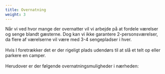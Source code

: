 ```yaml
---
title: Overnatning
weight: 3
---
```


Når vi ved hvor mange der overnatter vil vi arbejde på at fordele værelser og senge blandt gæsterne. Dog kan vi ikke garantere 2-personsværelser, da flere af værelserne vil være med 3-4 sengepladser i hver.\
\
Hvis I foretrækker det er der rigeligt plads udendørs til at slå et telt op eller parkere en camper.\
\
Herudover er der følgende overnatningsmuligheder i nærheden: 